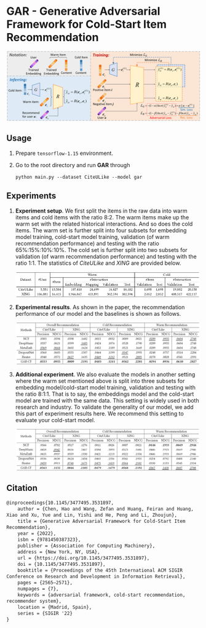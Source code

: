 # GAR - Generative Adversarial Framework for Cold-Start Item Recommendation
![GAR Framework](figure/framework.svg)

## Usage

1. Prepare `tensorflow-1.15` environment. 

2. Go to the root directory and run **GAR** through
   
      ```
     python main.py --dataset CiteULike --model gar
      ```
      
## Experiments

1. **Experiment setup**. We first split the items in the raw data into warm items and cold items with the ratio 8:2. The warm items make up the warm set with the related historical interactions. And so does the cold items. The warm set is further split into four subsets for embedding model training, cold-start model training, validation (of warm recommendation performance) and testing with the ratio 65%:15%:10%:10%. The cold set is further split into two subsets for validation (of warm recommendation performance) and testing with the ratio 1:1.
The statistics of *CiteULike* and *XING* are provided below.

    ![data](figure/statistics.png)

2. **Experimental results**. As shown in the paper, the recommendation performance of our model and the baselines is shown as follows.

    ![results](figure/experiment.png)

3. **Additional experiment**. We also evaluate the models in another setting where the warm set mentioned above is split into three subsets for embedding model/cold-start model training, validation and testing with the ratio 8:1:1. That is to say, the embeddings model and the cold-start model are trained with the same data. This setting is widely used in both research and industry. To validate the generality of our model, we add this part of experiment results here. We recommend this setting to evaluate your cold-start model.
    
    ![results](figure/add_experiment.png) 

## Citation 
```
@inproceedings{10.1145/3477495.3531897,
	author = {Chen, Hao and Wang, Zefan and Huang, Feiran and Huang, Xiao and Xu, Yue and Lin, Yishi and He, Peng and Li, Zhoujun},
	title = {Generative Adversarial Framework for Cold-Start Item Recommendation},
	year = {2022},
	isbn = {9781450387323},
	publisher = {Association for Computing Machinery},
	address = {New York, NY, USA},
	url = {https://doi.org/10.1145/3477495.3531897},
	doi = {10.1145/3477495.3531897},
	booktitle = {Proceedings of the 45th International ACM SIGIR Conference on Research and Development in Information Retrieval},
	pages = {2565–2571},
	numpages = {7},
	keywords = {adversarial framework, cold-start recommendation, recommender system},
	location = {Madrid, Spain},
	series = {SIGIR '22}
}
```